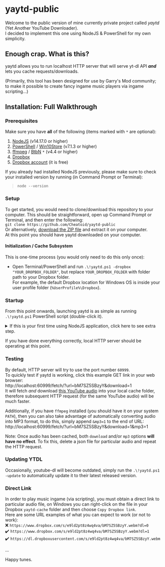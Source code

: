 # yaytd-public
Welcome to the public version of mine currently private project called *yaytd* (Yet Another YouTube Downloader).  
I decided to implement this one using NodeJS & PowerShell for my own simplicity.

## Enough crap. What is this?
yaytd allows you to run localhost HTTP server that will serve yt-dl API ***and*** lets you cache requests/downloads.

(Primarily, this tool has been designed for use by Garry's Mod community; to make it possible to create fancy ingame music players via ingame scripting...)

## Installation: Full Walkthrough

### Prerequisites
Make sure you have **all** of the following (items marked with `*` are optional):
1. [NodeJS](https://nodejs.org/en/download/) (v14.17.0 or higher)
2. [PowerShell](https://github.com/PowerShell/PowerShell/releases/latest) / [Win10Store](https://www.microsoft.com/en-us/p/powershell/9mz1snwt0n5d) (v7.1.3 or higher)
3. [ffmpeg](https://ffmpeg.org/download.html) / [BtbN](https://github.com/BtbN/FFmpeg-Builds/releases/latest) `*` (v4.4 or higher)
4. [Dropbox](https://www.dropbox.com/downloading)
5. [Dropbox account](https://www.dropbox.com/register) (it is free)

If you already had installed NodeJS previously, please make sure to check your installed version by running (in Command Prompt or Terminal):  
> `node --version`


### Setup
To get started, you would need to clone/download this repository to your computer. This should be straightforward, open up Command Prompt or Terminal, and then enter the following:  
    `git clone https://github.com/Cheatoid/yaytd-public`  
Or alternatively, [download the ZIP file](https://github.com/Cheatoid/yaytd-public/archive/refs/heads/dropbox.zip) and extract it on your computer.  
At this point you should have yaytd downloaded on your computer.  


#### Initialization / Cache Subsystem
This is one-time process (you would only need to do this only once):  
- Open Terminal/PowerShell and run `.\!yaytd.ps1 -dropbox "YOUR_DROPBOX_FOLDER"`, but replace `YOUR_DROPBOX_FOLDER` with folder path to your Dropbox folder.  
  For example, the default Dropbox location for Windows OS is inside your user profile folder (`%UserProfile%\Dropbox`).


### Startup
From this point onwards, launching yaytd is as simple as running `.\!yaytd.ps1` PowerShell script (double-click it).  
<details>
<summary>If this is your first time using NodeJS application, click here to see extra step.</summary>

You may receive Windows Firewall popup which looks like this:  
![Windows Firewall](https://user-images.githubusercontent.com/13347909/121682618-98229e00-cabc-11eb-95a7-2ac578da98aa.png)  
Just click `Allow access` button. (It may prompt for UAC, but you would just need to do this only once.)
</details>

If you have done everything correctly, local HTTP server should be operating at this point.


### Testing
By default, HTTP server will try to use the port number `60999`.  
To quickly test if yaytd is working, click this example GET link in your web browser:  
http://localhost:60999/fetch/?url=bM7SZ5SBzyY&download=1  
It will fetch *and* download [this YouTube audio](https://www.youtube.com/watch?v=bM7SZ5SBzyY) into your local cache folder, therefore subsequent HTTP request (for the same YouTube audio) will be much faster.

Additionally, if you have `ffmpeg` installed (you should have it on your system `PATH`), then you can also take advantage of automatically converting audio into MP3 format, to do this, simply append `&mp3=1` to the end of URL:  
http://localhost:60999/fetch/?url=bM7SZ5SBzyY&download=1&mp3=1

Note: Once audio has been cached, both `download` and/or `mp3` options **will have no effect**. To fix this, delete a json file for particular audio and repeat the HTTP request.


### Updating YTDL
Occasionally, youtube-dl will become outdated, simply run the `.\!yaytd.ps1 -update` to automatically update it to their latest released version.


### Direct Link
In order to play music ingame (via scripting), you must obtain a direct link to particular audio file, on Windows you can right-click on the file in your Dropbox `yaytd-cache` folder and then choose `Copy Dropbox link`.  
Here are some URL examples of what you can expect to work (or not to work):  
❌ `https://www.dropbox.com/s/e9ld2pt8z4wq4va/bM7SZ5SBzyY.webm?dl=0`  
✔️ `https://www.dropbox.com/s/e9ld2pt8z4wq4va/bM7SZ5SBzyY.webm?dl=1`  
✔️ `https://dl.dropboxusercontent.com/s/e9ld2pt8z4wq4va/bM7SZ5SBzyY.webm`  

...

Happy tunes.
